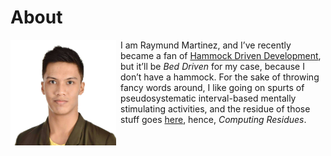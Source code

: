 About
=====

<img style="margin-right: 0.5em; margin-bottom: 0.5em;" src="/pictures/mon.jpg" height="169" width="169" alt="mon" title="mon" align="left" />

I am Raymund Martinez, and I’ve recently became a fan of 
[Hammock Driven Development](https://www.youtube.com/watch?v=f84n5oFoZBc), but it’ll be _Bed Driven_
for my case, because I don’t have a hammock. For the sake of throwing fancy words around, I like
going on spurts of pseudosystematic interval-based mentally stimulating activities, and the residue
of those stuff goes [here](/en/), hence, _Computing Residues_.
